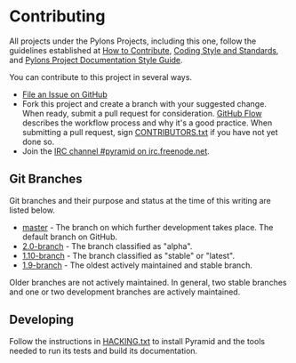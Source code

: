 # Contributing

All projects under the Pylons Projects, including this one, follow the guidelines established at [How to Contribute](https://pylonsproject.org/community-how-to-contribute.html), [Coding Style and Standards](https://pylonsproject.org/community-coding-style-standards.html), and [Pylons Project Documentation Style Guide](https://docs.pylonsproject.org/projects/docs-style-guide/).

You can contribute to this project in several ways.

* [File an Issue on GitHub](https://github.com/Pylons/pyramid/issues)
* Fork this project and create a branch with your suggested change. When ready, submit a pull request for consideration. [GitHub Flow](https://guides.github.com/introduction/flow/index.html) describes the workflow process and why it's a good practice. When submitting a pull request, sign [CONTRIBUTORS.txt](https://github.com/Pylons/pyramid/blob/master/CONTRIBUTORS.txt) if you have not yet done so.
* Join the [IRC channel #pyramid on irc.freenode.net](https://webchat.freenode.net/?channels=pyramid).

## Git Branches

Git branches and their purpose and status at the time of this writing are listed below.

* [master](https://github.com/Pylons/pyramid/) - The branch on which further
  development takes place. The default branch on GitHub.
* [2.0-branch](https://github.com/Pylons/pyramid/tree/2.0-branch) - The branch
  classified as "alpha".
* [1.10-branch](https://github.com/Pylons/pyramid/tree/1.10-branch) - The branch
  classified as "stable" or "latest".
* [1.9-branch](https://github.com/Pylons/pyramid/tree/1.9-branch) - The oldest
  actively maintained and stable branch.

Older branches are not actively maintained. In general, two stable branches and
one or two development branches are actively maintained.

## Developing

Follow the instructions in [HACKING.txt](https://github.com/Pylons/pyramid/blob/master/HACKING.txt) to install Pyramid and the tools needed to run its tests and build its documentation.
